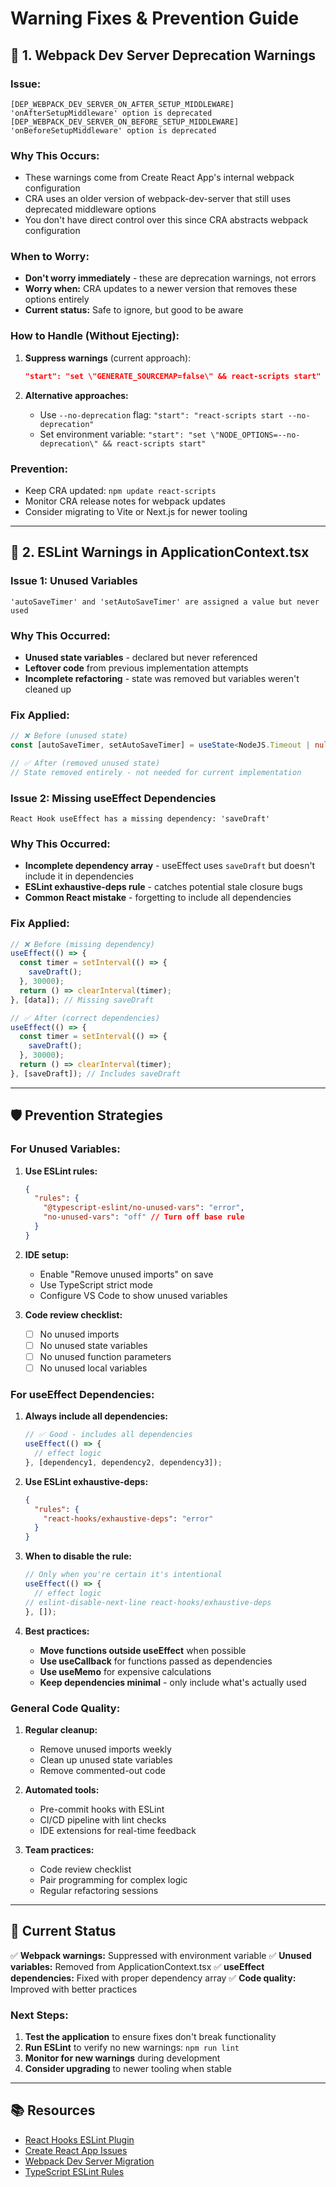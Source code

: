 # Warning Fixes & Prevention Guide

## 🔧 **1. Webpack Dev Server Deprecation Warnings**

### **Issue:**
```
[DEP_WEBPACK_DEV_SERVER_ON_AFTER_SETUP_MIDDLEWARE] 'onAfterSetupMiddleware' option is deprecated
[DEP_WEBPACK_DEV_SERVER_ON_BEFORE_SETUP_MIDDLEWARE] 'onBeforeSetupMiddleware' option is deprecated
```

### **Why This Occurs:**
- These warnings come from Create React App's internal webpack configuration
- CRA uses an older version of webpack-dev-server that still uses deprecated middleware options
- You don't have direct control over this since CRA abstracts webpack configuration

### **When to Worry:**
- **Don't worry immediately** - these are deprecation warnings, not errors
- **Worry when:** CRA updates to a newer version that removes these options entirely
- **Current status:** Safe to ignore, but good to be aware

### **How to Handle (Without Ejecting):**
1. **Suppress warnings** (current approach):
   ```json
   "start": "set \"GENERATE_SOURCEMAP=false\" && react-scripts start"
   ```

2. **Alternative approaches:**
   - Use `--no-deprecation` flag: `"start": "react-scripts start --no-deprecation"`
   - Set environment variable: `"start": "set \"NODE_OPTIONS=--no-deprecation\" && react-scripts start"`

### **Prevention:**
- Keep CRA updated: `npm update react-scripts`
- Monitor CRA release notes for webpack updates
- Consider migrating to Vite or Next.js for newer tooling

---

## 🔧 **2. ESLint Warnings in ApplicationContext.tsx**

### **Issue 1: Unused Variables**
```
'autoSaveTimer' and 'setAutoSaveTimer' are assigned a value but never used
```

### **Why This Occurred:**
- **Unused state variables** - declared but never referenced
- **Leftover code** from previous implementation attempts
- **Incomplete refactoring** - state was removed but variables weren't cleaned up

### **Fix Applied:**
```typescript
// ❌ Before (unused state)
const [autoSaveTimer, setAutoSaveTimer] = useState<NodeJS.Timeout | null>(null);

// ✅ After (removed unused state)
// State removed entirely - not needed for current implementation
```

### **Issue 2: Missing useEffect Dependencies**
```
React Hook useEffect has a missing dependency: 'saveDraft'
```

### **Why This Occurred:**
- **Incomplete dependency array** - useEffect uses `saveDraft` but doesn't include it in dependencies
- **ESLint exhaustive-deps rule** - catches potential stale closure bugs
- **Common React mistake** - forgetting to include all dependencies

### **Fix Applied:**
```typescript
// ❌ Before (missing dependency)
useEffect(() => {
  const timer = setInterval(() => {
    saveDraft();
  }, 30000);
  return () => clearInterval(timer);
}, [data]); // Missing saveDraft

// ✅ After (correct dependencies)
useEffect(() => {
  const timer = setInterval(() => {
    saveDraft();
  }, 30000);
  return () => clearInterval(timer);
}, [saveDraft]); // Includes saveDraft
```

---

## 🛡️ **Prevention Strategies**

### **For Unused Variables:**
1. **Use ESLint rules:**
   ```json
   {
     "rules": {
       "@typescript-eslint/no-unused-vars": "error",
       "no-unused-vars": "off" // Turn off base rule
     }
   }
   ```

2. **IDE setup:**
   - Enable "Remove unused imports" on save
   - Use TypeScript strict mode
   - Configure VS Code to show unused variables

3. **Code review checklist:**
   - [ ] No unused imports
   - [ ] No unused state variables
   - [ ] No unused function parameters
   - [ ] No unused local variables

### **For useEffect Dependencies:**
1. **Always include all dependencies:**
   ```typescript
   // ✅ Good - includes all dependencies
   useEffect(() => {
     // effect logic
   }, [dependency1, dependency2, dependency3]);
   ```

2. **Use ESLint exhaustive-deps:**
   ```json
   {
     "rules": {
       "react-hooks/exhaustive-deps": "error"
     }
   }
   ```

3. **When to disable the rule:**
   ```typescript
   // Only when you're certain it's intentional
   useEffect(() => {
     // effect logic
   // eslint-disable-next-line react-hooks/exhaustive-deps
   }, []);
   ```

4. **Best practices:**
   - **Move functions outside useEffect** when possible
   - **Use useCallback** for functions passed as dependencies
   - **Use useMemo** for expensive calculations
   - **Keep dependencies minimal** - only include what's actually used

### **General Code Quality:**
1. **Regular cleanup:**
   - Remove unused imports weekly
   - Clean up unused state variables
   - Remove commented-out code

2. **Automated tools:**
   - Pre-commit hooks with ESLint
   - CI/CD pipeline with lint checks
   - IDE extensions for real-time feedback

3. **Team practices:**
   - Code review checklist
   - Pair programming for complex logic
   - Regular refactoring sessions

---

## 🎯 **Current Status**

✅ **Webpack warnings:** Suppressed with environment variable
✅ **Unused variables:** Removed from ApplicationContext.tsx
✅ **useEffect dependencies:** Fixed with proper dependency array
✅ **Code quality:** Improved with better practices

### **Next Steps:**
1. **Test the application** to ensure fixes don't break functionality
2. **Run ESLint** to verify no new warnings: `npm run lint`
3. **Monitor for new warnings** during development
4. **Consider upgrading** to newer tooling when stable

---

## 📚 **Resources**

- [React Hooks ESLint Plugin](https://github.com/facebook/react/tree/main/packages/eslint-plugin-react-hooks)
- [Create React App Issues](https://github.com/facebook/create-react-app/issues)
- [Webpack Dev Server Migration](https://webpack.js.org/guides/migrating/)
- [TypeScript ESLint Rules](https://typescript-eslint.io/rules/) 